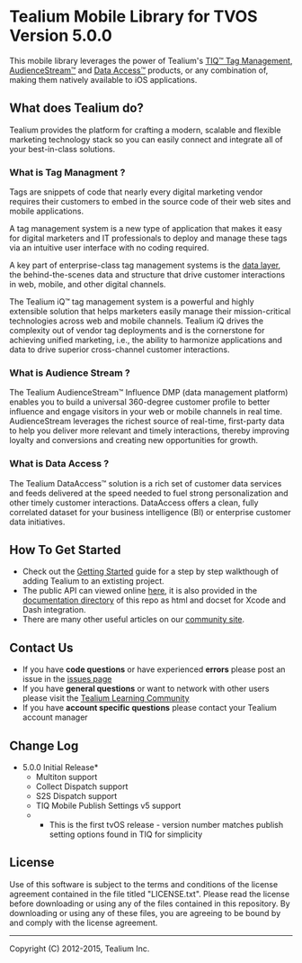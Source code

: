 # Tealium Mobile Library for TVOS Version 5.0.0

This mobile library leverages the power of Tealium's [TIQ™ Tag Management](http://tealium.com/products/tealium-iq-tag-management-system/), [AudienceStream™](http://tealium.com/products/audiencestream/) and [Data Access™](http://tealium.com/products/tealium-dataaccess/) products, or any combination of, making them natively available to iOS applications.

## What does Tealium do?

Tealium provides the platform for crafting a modern, scalable and flexible marketing technology stack so you can easily connect and integrate all of your best-in-class solutions.

### What is Tag Managment ?

Tags are snippets of code that nearly every digital marketing vendor requires their customers to embed in the source code of their web sites and mobile applications.

A tag management system is a new type of application that makes it easy for digital marketers and IT professionals to deploy and manage these tags via an intuitive user interface with no coding required.

A key part of enterprise-class tag management systems is the [data layer](http://tealium.com/what-is-a-data-layer/), the behind-the-scenes data and structure that drive customer interactions in web, mobile, and other digital channels.

The Tealium iQ™ tag management system is a powerful and highly extensible solution that helps marketers easily manage their mission-critical technologies across web and mobile channels. Tealium iQ drives the complexity out of vendor tag deployments and is the cornerstone for achieving unified marketing, i.e., the ability to harmonize applications and data to drive superior cross-channel customer interactions.

### What is Audience Stream ?

The Tealium AudienceStream™ Influence DMP (data management platform) enables you to build a universal 360-degree customer profile to better influence and engage visitors in your web or mobile channels in real time. AudienceStream leverages the richest source of real-time, first-party data to help you deliver more relevant and timely interactions, thereby improving loyalty and conversions and creating new opportunities for growth.

### What is Data Access ?

The Tealium DataAccess™ solution is a rich set of customer data services and feeds delivered at the speed needed to fuel strong personalization and other timely customer interactions. DataAccess offers a clean, fully correlated dataset for your business intelligence (BI) or enterprise customer data initiatives.

## How To Get Started

* Check out the [Getting Started]() guide for a step by step walkthough of adding Tealium to an extisting project.  
* The public API can viewed online [here](), it is also provided in the [documentation directory](/tree/master/documentation) of this repo as html and docset for Xcode and Dash integration.
* There are many other useful articles on our [community site](https://community.tealiumiq.com).

## Contact Us

* If you have **code questions** or have experienced **errors** please post an issue in the [issues page](../../issues)
* If you have **general questions** or want to network with other users please visit the [Tealium Learning Community](https://community.tealiumiq.com)
* If you have **account specific questions** please contact your Tealium account manager

## Change Log

- 5.0.0 Initial Release*
    - Multiton support
    - Collect Dispatch support
    - S2S Dispatch support
    - TIQ Mobile Publish Settings v5 support
    - * This is the first tvOS release - version number matches publish setting options found in TIQ for simplicity

## License

Use of this software is subject to the terms and conditions of the license agreement contained in the file titled "LICENSE.txt".  Please read the license before downloading or using any of the files contained in this repository. By downloading or using any of these files, you are agreeing to be bound by and comply with the license agreement.


---
Copyright (C) 2012-2015, Tealium Inc.
